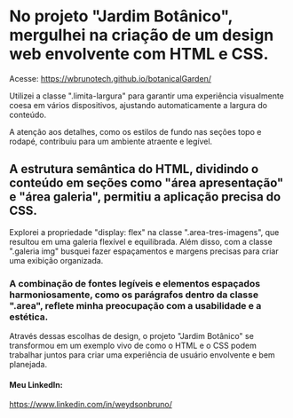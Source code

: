 # No projeto "Jardim Botânico", mergulhei na criação de um design web envolvente com HTML e CSS. 

Acesse: https://wbrunotech.github.io/botanicalGarden/

Utilizei a classe ".limita-largura" para garantir uma experiência visualmente coesa em vários dispositivos, ajustando automaticamente a largura do conteúdo. 

A atenção aos detalhes, como os estilos de fundo nas seções topo e rodapé, contribuiu para um ambiente atraente e legível.

## A estrutura semântica do HTML, dividindo o conteúdo em seções como "área apresentação" e "área galeria", permitiu a aplicação precisa do CSS. 

Explorei a propriedade "display: flex" na classe ".area-tres-imagens", que resultou em uma galeria flexível e equilibrada. Além disso, com a classe ".galeria img" busquei fazer espaçamentos e margens precisas para criar uma exibição organizada.

### A combinação de fontes legíveis e elementos espaçados harmoniosamente, como os parágrafos dentro da classe ".area", reflete minha preocupação com a usabilidade e a estética. 

Através dessas escolhas de design, o projeto "Jardim Botânico" se transformou em um exemplo vivo de como o HTML e o CSS podem trabalhar juntos para criar uma experiência de usuário envolvente e bem planejada.

#### Meu LinkedIn:
https://www.linkedin.com/in/weydsonbruno/
